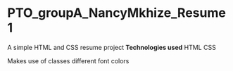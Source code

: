 # PTO_groupA_NancyMkhize_Resume1
A simple HTML and CSS resume project
**Technologies used**
HTML
CSS

Makes use of classes
different font colors

